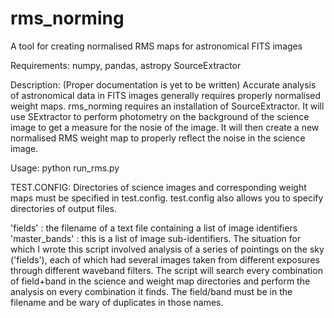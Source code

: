 # rms_norming
A tool for creating normalised RMS maps for astronomical FITS images

Requirements:
numpy, pandas, astropy
SourceExtractor

Description:
(Proper documentation is yet to be written)
Accurate analysis of astronomical data in FITS images generally requires properly normalised weight maps.
rms_norming requires an installation of SourceExtractor. It will use SExtractor to perform photometry on the background
of the science image to get a measure for the nosie of the image. It will then create a new normalised RMS weight map 
to properly reflect the noise in the science image.

Usage:
python run_rms.py

TEST.CONFIG:
Directories of science images and corresponding weight maps must be specified in test.config.
test.config also allows you to specify directories of output files.

'fields' : the filename of a text file containing a list of image identifiers
'master_bands' : this is a list of image sub-identifiers. 
The situation for which I wrote this script involved analysis of a series of pointings on the sky ('fields'), 
each of which had several images taken from different exposures through different waveband filters.
The script will search every combination of field+band in the science and weight map directories and perform the analysis
on every combination it finds. The field/band must be in the filename and be wary of duplicates in those names.
